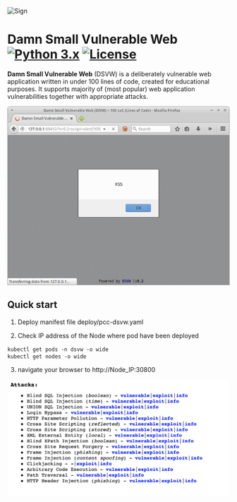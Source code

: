 ![Sign](https://i.imgur.com/bovh598.png)

Damn Small Vulnerable Web [![Python 3.x](https://img.shields.io/badge/python-3.x-yellow.svg)](https://www.python.org/) [![License](https://img.shields.io/badge/license-Unlicense-red.svg)](https://github.com/stamparm/DSVW/blob/master/LICENSE)
=========

**Damn Small Vulnerable Web** (DSVW) is a deliberately vulnerable web application written in under 100 lines of code, created for educational purposes. It supports majority of (most popular) web application vulnerabilities together with appropriate attacks.

![XSS](https://github.com/porec/pcc-dsvw/blob/main/images/attack.png)

Quick start
----

1. Deploy manifest file deploy/pcc-dsvw.yaml

2. Check IP address of the Node where pod have been deployed

```
kubectl get pods -n dsvw -o wide
kubectl get nodes -o wide
```

3. navigate your browser to http://Node_IP:30800

![DSVW](https://github.com/porec/pcc-dsvw/blob/main/images/options.png)
